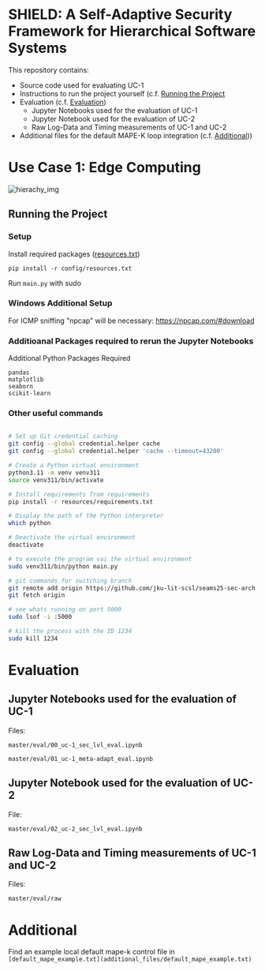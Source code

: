 # SHIELD: A Self-Adaptive Security Framework for Hierarchical Software Systems

This repository contains:

- Source code used for evaluating UC-1
- Instructions to run the project yourself (c.f. [Running the Project](#running-the-project)
- Evaluation (c.f. [Evaluation](#evaluation))
  - Jupyter Notebooks used for the evaluation of UC-1
  - Jupyter Notebook used for the evaluation of UC-2
  - Raw Log-Data and Timing measurements of UC-1 and UC-2
- Additional files for the default MAPE-K loop integration (c.f. [Additional](#additional)))

# Use Case 1: Edge Computing

![hierachy_img](https://github.com/jku-lit-scsl/seams25-sec-arch/blob/master/uc-1-arch-v2.png)

## Running the Project

### Setup

Install required packages ([resources.txt](config%2Fresources.txt))

```
pip install -r config/resources.txt
```

Run `main.py` with sudo

### Windows Additional Setup

For ICMP sniffing "npcap" will be necessary: https://npcap.com/#download

### Additioanal Packages required to rerun the Jupyter Notebooks

Additional Python Packages Required

```
pandas
matplotlib
seaborn 
scikit-learn
```

### Other useful commands

```bash

# Set up Git credential caching
git config --global credential.helper cache
git config --global credential.helper 'cache --timeout=43200'

# Create a Python virtual environment
python3.11 -m venv venv311
source venv311/bin/activate

# Install requirements from requirements
pip install -r resources/requirements.txt

# Display the path of the Python interpreter
which python

# Deactivate the virtual environment
deactivate

# to execute the program vai the virtual environment
sudo venv311/bin/python main.py

# git commands for switching branch
git remote add origin https://github.com/jku-lit-scsl/seams25-sec-arch.git
git fetch origin

# see whats running on port 5000
sudo lsof -i :5000

# kill the process with the ID 1234
sudo kill 1234
```

# Evaluation

## Jupyter Notebooks used for the evaluation of UC-1

Files:

`master/eval/00_uc-1_sec_lvl_eval.ipynb`

`master/eval/01_uc-1_meta-adapt_eval.ipynb`

## Jupyter Notebook used for the evaluation of UC-2

File:

`master/eval/02_uc-2_sec_lvl_eval.ipynb`

## Raw Log-Data and Timing measurements of UC-1 and UC-2

Files:

`master/eval/raw`

# Additional

Find an example local default mape-k control file in
``[default_mape_example.txt](additional_files/default_mape_example.txt)``